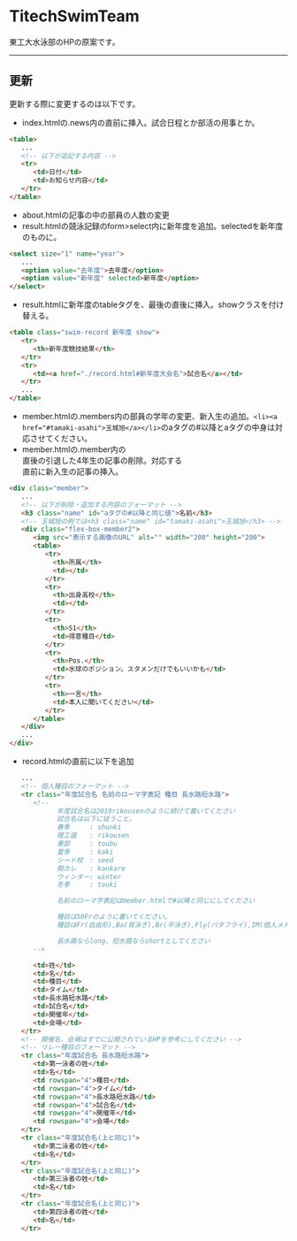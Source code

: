 # TitechSwimTeam

東工大水泳部のHPの原案です。

----
## 更新

更新する際に変更するのは以下です。

* index.htmlの.news内の</table>直前に挿入。試合日程とか部活の用事とか。
```html
<table>
   ...
   <!-- 以下が追記する内容 -->
   <tr>
      <td>日付</td>
      <td>お知らせ内容</td>
   </tr>
</table>
```
* about.htmlの記事の中の部員の人数の変更
* result.htmlの競泳記録のform>select内に新年度を追加。selectedを新年度のものに。
```html
<select size="1" name="year">
   ...
   <option value="去年度">去年度</option>
   <option value="新年度" selected>新年度</option>
</select>
```
* result.htmlに新年度のtableタグを、最後の</table>直後に挿入。showクラスを付け替える。
```html
<table class="swim-record 新年度 show">
   <tr>
      <th>新年度競技結果</th>
   </tr>
   <tr>
      <td><a href="./record.html#新年度大会名">試合名</a></td>
   </tr>
   ...
</table>
```
* member.htmlの.members内の部員の学年の変更、新入生の追加。`<li><a href="#tamaki-asahi">玉城旭</a></li>`のaタグの#以降とaタグの中身は対応させてください。
* member.htmlの.member内の<div class="memvber">直後の引退した4年生の記事の削除。対応する</div>直前に新入生の記事の挿入。
```html
<div class="member">
   ...
   <!-- 以下が削除・追加する内容のフォーマット -->
   <h3 class="name" id="aタグの#以降と同じ値">名前</h3>
   <!-- 玉城旭の例では<h3 class="name" id="tamaki-asahi">玉城旭</h3> -->   
   <div class="flex-box-member2">
      <img src="表示する画像のURL" alt="" width="200" height="200">
      <table>
         <tr>
           <th>所属</th>
           <td></td>
         </tr>
         <tr>
           <th>出身高校</th>
           <td></td>
         </tr>
         <tr>
           <th>S1</th>
           <td>得意種目</td>
         </tr>
         <tr>
           <th>Pos.</th>
           <td>水球のポジション。スタメンだけでもいいかも</td>
         </tr>
         <tr>
           <th>一言</th>
           <td>本人に聞いてください</td>
         </tr>
      </table>
   </div>
   ...
</div>
```
* record.htmlの</tbody>直前に以下を追加
```html
   ...
   <!-- 個人種目のフォーマット -->
   <tr class="年度試合名 名前のローマ字表記 種目 長水路短水路">
      <!-- 
            年度試合名は2019rikousenのように続けて書いてください
            試合名は以下に従うこと。
            春季　　　: shunki
            理工選　　: rikousen
            東部　　　: toubu
            夏季　　　: kaki
            シード校　: seed
            関カレ　　: kankare
            ウィンター: winter
            冬季　　　: touki

            名前のローマ字表記はmember.htmlで#以降と同じにしてください

            種目は50Frのように書いてください。
            種目はFr(自由形),Ba(背泳ぎ),Br(平泳ぎ),Fly(バタフライ),IM(個人メドレー),FR(フリーリレー),MR(メドレーリレー)のいずれか

            長水路ならlong、短水路ならshortとしてください
      -->

      <td>姓</td>
      <td>名</td>
      <td>種目</td>
      <td>タイム</td>
      <td>長水路短水路</td>
      <td>試合名</td>
      <td>開催年</td>
      <td>会場</td>
   </tr>
   <!-- 開催名、会場はすでに公開されているHPを参考にしてください -->
   <!-- リレー種目のフォーマット -->
   <tr class="年度試合名 長水路短水路">
      <td>第一泳者の姓</td>
      <td>名</td>
      <td rowspan="4">種目</td>
      <td rowspan="4">タイム</td>
      <td rowspan="4">長水路短水路</td>
      <td rowspan="4">試合名</td>
      <td rowspan="4">開催年</td>
      <td rowspan="4">会場</td>
   </tr>
   <tr class="年度試合名(上と同じ)">
      <td>第二泳者の姓</td>
      <td>名</td>
   </tr>
   <tr class="年度試合名(上と同じ)">
      <td>第三泳者の姓</td>
      <td>名</td>
   </tr>
   <tr class="年度試合名(上と同じ)">
      <td>第四泳者の姓</td>
      <td>名</td>
   </tr>
```
